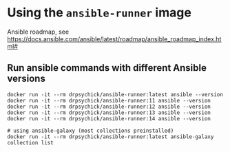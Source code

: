 # Using the `ansible-runner` image

Ansible roadmap, see https://docs.ansible.com/ansible/latest/roadmap/ansible_roadmap_index.html#

## Run ansible commands with different Ansible versions
```shell
docker run -it --rm drpsychick/ansible-runner:latest ansible --version
docker run -it --rm drpsychick/ansible-runner:11 ansible --version
docker run -it --rm drpsychick/ansible-runner:12 ansible --version
docker run -it --rm drpsychick/ansible-runner:13 ansible --version
docker run -it --rm drpsychick/ansible-runner:14 ansible --version

# using ansible-galaxy (most collections preinstalled)
docker run -it --rm drpsychick/ansible-runner:latest ansible-galaxy collection list
```